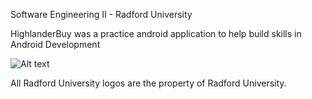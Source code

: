 Software Engineering II - Radford University

HighlanderBuy was a practice android application to help build skills in Android Development

![Alt text](HighlanderBuy/app/Screenshots/Screenshot_20171016-123941.png?raw=true  "Optional Title")

All Radford University logos are the property of Radford University. 
